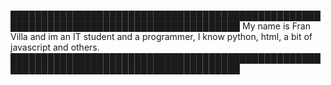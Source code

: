 ███████████████████████████████████████████████████████████████████████████████████████
My name is Fran Villa and im an IT student and a programmer, I know python, html, a bit of javascript and others. 
███████████████████████████████████████████████████████████████████████████████████████
